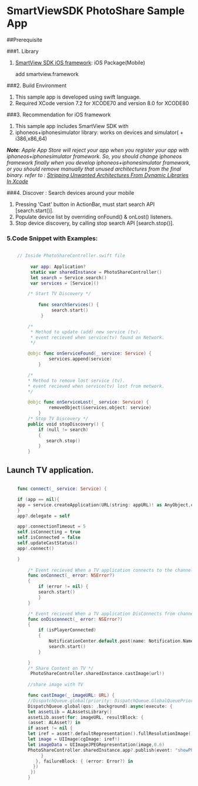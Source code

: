 # SmartViewSDK PhotoShare Sample App #

##Prerequisite



###1. Library
1. [SmartView SDK iOS framework](http://www.samsungdforum.com/AddLibrary/SmartViewDownload):  iOS Package(Mobile)

	add smartview.framework


###2. Build Environment
1. This sample app is developed using swift language.
2. Required XCode version 7.2 for XCODE70 and version 8.0 for XCODE80	


###3. Recommendation for  iOS framework
1. This sample app includes SmartView SDK with
2. iphoneos+iphonesimulator library: works on devices and simulator( + i386,x86_64)

 ***Note**: Apple App Store will reject your app  when you register your app with iphoneos+iphonesimulator framework.
 So, you should change iphoneos framework finally when you develop iphoneos+iphonesimulator framework, 
 or you should  remove manually that unused architectures from the final binary.
 refer to : [Stripping Unwanted Architectures From Dynamic Libraries In Xcode](http://ikennd.ac/blog/2015/02/stripping-unwanted-architectures-from-dynamic-libraries-in-xcode/)*
 
###4. Discover : Search devices around your mobile
1. Pressing 'Cast' button in ActionBar, must start search API [search.start()].
2. Populate device list by overriding onFound() & onLost() listeners.
3. Stop device discovery, by calling stop search API [search.stop()].

### 5.Code Snippet with Examples:

	
```swift

	// Inside PhotoShareController.swift file
	
         var app: Application?
         static var sharedInstance = PhotoShareController()
         let search = Service.search()
         var services = [Service]()

		/* Start TV Discovery */
		 
            func searchServices() {
                 search.start()
             }

		/*
		 * Method to update (add) new service (tv).
         * event recieved when service(tv) found on Network.
		 */

        @objc func onServiceFound(_ service: Service) {
                services.append(service)
            }

        /*
        * Method to remove lost service (tv).
        * event recieved when service(tv) lost from metwork.
        */

        @objc func onServiceLost(_ service: Service) {
                removeObject(&services,object: service)
            }
		/* Stop TV Discovery */
		public void stopDiscovery() {
			if (null != search)
			{ 
               search.stop()
			}
		}

```

##  Launch TV application.

```swift

    func connect(_ service: Service) {

    if (app == nil){
    app = service.createApplication(URL(string: appURL)! as AnyObject,channelURI: channelId, args: nil)
    }
    app?.delegate = self

    app!.connectionTimeout = 5
    self.isConnecting = true
    self.isConnected = false
    self.updateCastStatus()
    app!.connect()

    }
       
        /* Event recieved When a TV application connects to the channel */
        func onConnect(_ error: NSError?)
        {
            if (error != nil) {
            search.start()
            }
        }

        /* Event recieved When a TV application DisConnects from channel */
        func onDisconnect(_ error: NSError?)
        {
            if (isPlayerConnected)
            {
                NotificationCenter.default.post(name: Notification.Name(rawValue: "onDisconnect"), object: self, userInfo: nil)
                search.start()
            }

        }
        /* Share Content on TV */
         PhotoShareController.sharedInstance.castImage(url!)
      
        //share image with TV

        func castImage(_ imageURL: URL) {
        //DispatchQueue.global(priority: DispatchQueue.GlobalQueuePriority.default).async(execute: {
        DispatchQueue.global(qos: .background).async(execute: {
        let assetLib = ALAssetsLibrary()
        assetLib.asset(for: imageURL, resultBlock: {
        (asset: ALAsset?) in
        if asset != nil {
        let iref = asset?.defaultRepresentation().fullResolutionImage().takeUnretainedValue()
        let image = UIImage(cgImage: iref!)
        let imageData = UIImageJPEGRepresentation(image,0.6)
        PhotoShareController.sharedInstance.app?.publish(event: "showPhoto", message: nil, data: imageData!, target: MessageTarget.Host.rawValue as AnyObject)
             }
           }, failureBlock: { (error: Error?) in
          })
         })
        }

```
